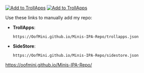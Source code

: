 [![Add to TrollApps](https://img.shields.io/badge/Add%20to-TrollApps-blue?logo=apple&logoColor=white)](trollapps://add-repo?url=https://oofmini.github.io/Minis-IPA-Repo/trollapps.json)
[![Add to TrollApps](https://img.shields.io/badge/Add%20to-SideStore-black?logo=apple&logoColor=white)](sidestore://add-repo?url=https://oofmini.github.io/Minis-IPA-Repo/sidestore.json)

Use these links to manually add my repo:

- **TrollApps**:  
  ```
  https://OofMini.github.io/Minis-IPA-Repo/trollapps.json
  ```

- **SideStore**:  
  ```
  https://OofMini.github.io/Minis-IPA-Repo/sidestore.json
  ```


https://oofmini.github.io/Minis-IPA-Repo/
